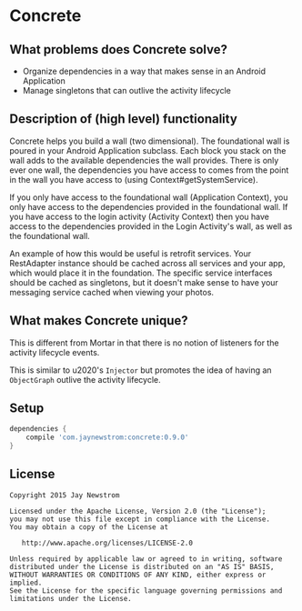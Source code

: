 Concrete
=========

What problems does Concrete solve?
-------
* Organize dependencies in a way that makes sense in an Android Application
* Manage singletons that can outlive the activity lifecycle

Description of (high level) functionality
-------

Concrete helps you build a wall (two dimensional). The foundational wall is poured in your Android Application subclass.
Each block you stack on the wall adds to the available dependencies the wall provides.
There is only ever one wall, the dependencies you have access to comes from the point in the wall you have access to (using Context#getSystemService).

If you only have access to the foundational wall (Application Context), you only have access to the dependencies provided in the foundational wall.
If you have access to the login activity (Activity Context) then you have access to the dependencies provided in the Login Activity's wall, as well as the foundational wall.

An example of how this would be useful is retrofit services.
Your RestAdapter instance should be cached across all services and your app, which would place it in the foundation.
The specific service interfaces should be cached as singletons, but it doesn't make sense to have your messaging service cached when viewing your photos.

What makes Concrete unique?
-------

This is different from Mortar in that there is no notion of listeners for the activity lifecycle events.

This is similar to u2020's `Injector` but promotes the idea of having an `ObjectGraph` outlive the activity lifecycle.

Setup
------------
```groovy
dependencies {
    compile 'com.jaynewstrom:concrete:0.9.0'
}
```

License
-------

    Copyright 2015 Jay Newstrom

    Licensed under the Apache License, Version 2.0 (the "License");
    you may not use this file except in compliance with the License.
    You may obtain a copy of the License at

       http://www.apache.org/licenses/LICENSE-2.0

    Unless required by applicable law or agreed to in writing, software
    distributed under the License is distributed on an "AS IS" BASIS,
    WITHOUT WARRANTIES OR CONDITIONS OF ANY KIND, either express or implied.
    See the License for the specific language governing permissions and
    limitations under the License.

